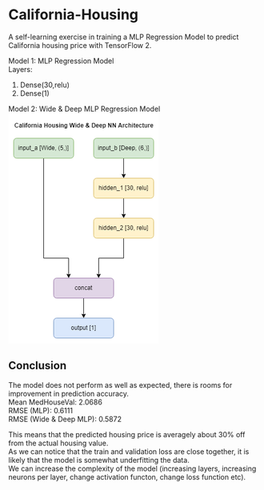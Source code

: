 # California-Housing
A self-learning exercise in training a MLP Regression Model to predict California housing price with TensorFlow 2.

Model 1: MLP Regression Model\
Layers:
1. Dense(30,relu)
2. Dense(1)

Model 2: Wide & Deep MLP Regression Model\
![Wide & Deep MLP Model](/Images/Wide&Deep_Architecture.png)

## Conclusion
The model does not perform as well as expected, there is rooms for improvement in prediction accuracy.\
Mean MedHouseVal: 2.0686\
RMSE (MLP): 0.6111\
RMSE (Wide & Deep MLP): 0.5872

This means that the predicted housing price is averagely about 30% off from the actual housing value.\
As we can notice that the train and validation loss are close together, it is likely that the model is somewhat underfitting the data.\
We can increase the complexity of the model (increasing layers, increasing neurons per layer, change activation functon, change loss function etc).
